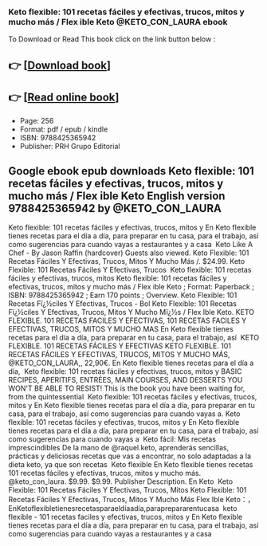 ### Keto flexible: 101 recetas fáciles y efectivas, trucos, mitos y mucho más / Flex ible Keto @KETO_CON_LAURA ebook

To Download or Read This book click on the link button below :

## 👉  [**[Download book](http://ebooksharez.info/download.php?group=book&from=github.com&id=716852&lnk=1063 "Download book")**]

## 👉  [**[Read online book](http://ebooksharez.info/download.php?group=book&from=github.com&id=716852&lnk=1063 "Read online book")**]


* Page: 256
* Format: pdf / epub / kindle
* ISBN: 9788425365942
* Publisher: PRH Grupo Editorial



## Google ebook epub downloads Keto flexible: 101 recetas fáciles y efectivas, trucos, mitos y mucho más / Flex ible Keto English version 9788425365942 by @KETO_CON_LAURA



 Keto flexible: 101 recetas fáciles y efectivas, trucos, mitos y En Keto flexible tienes recetas para el día a día, para preparar en tu casa, para el trabajo, así como sugerencias para cuando vayas a restaurantes y a casa 
 Keto Like A Chef - By Jason Raffin (hardcover) Guests also viewed. Keto Flexible: 101 Recetas Fáciles Y Efectivas, Trucos, Mitos Y Mucho Más /. $24.99. Keto Flexible: 101 Recetas Fáciles Y Efectivas, Trucos 
 Keto flexible: 101 recetas fáciles y efectivas, trucos, mitos Keto flexible: 101 recetas fáciles y efectivas, trucos, mitos y mucho más / Flex ible Keto ; Format: Paperback ; ISBN: 9788425365942 ; Earn 170 points ; Overview.
 Keto Flexible: 101 Recetas Fï¿½ciles Y Efectivas, Trucos  - Bol Keto Flexible: 101 Recetas Fï¿½ciles Y Efectivas, Trucos, Mitos Y Mucho Mï¿½s / Flex Ible Keto.
 KETO FLEXIBLE. 101 RECETAS FACILES Y EFECTIVAS, 101 RECETAS FACILES Y EFECTIVAS, TRUCOS, MITOS Y MUCHO MAS En Keto flexible tienes recetas para el día a día, para preparar en tu casa, para el trabajo, así 
 KETO FLEXIBLE. 101 RECETAS FÁCILES Y EFECTIVAS KETO FLEXIBLE. 101 RECETAS FÁCILES Y EFECTIVAS, TRUCOS, MITOS Y MUCHO MÁS, @KETO_CON_LAURA,, 22,90€. En Keto flexible tienes recetas para el día a día, 
 Keto flexible: 101 recetas fáciles y efectivas, trucos, mitos y BASIC RECIPES, APERITIFS, ENTRÉES, MAIN COURSES, AND DESSERTS YOU WON&#039;T BE ABLE TO RESIST! This is the book you have been waiting for, from the quintessential 
 Keto flexible: 101 recetas fáciles y efectivas, trucos, mitos y En Keto flexible tienes recetas para el día a día, para preparar en tu casa, para el trabajo, así como sugerencias para cuando vayas a.
 Keto flexible: 101 recetas fáciles y efectivas, trucos, mitos y En Keto flexible tienes recetas para el día a día, para preparar en tu casa, para el trabajo, así como sugerencias para cuando vayas a 
 Keto fácil: Mis recetas imprescindibles De la mano de @raquel.keto, aprenderás sencillas, prácticas y deliciosas recetas que vas a encontrar, no solo adaptadas a la dieta keto, ya que son recetas 
 Keto flexible En Keto flexible tienes recetas 101 recetas fáciles y efectivas, trucos, mitos y mucho más. @keto_con_laura. $9.99. $9.99. Publisher Description. En Keto 
 Keto Flexible: 101 Recetas Fáciles Y Efectivas, Trucos, Mitos Keto Flexible: 101 Recetas Fáciles Y Efectivas, Trucos, Mitos Y Mucho Más Flex Ible Keto：，EnKetoflexibletienesrecetasparaeldíaadía,paraprepararentucasa 
 keto flexible - 101 recetas faciles y efectivas, trucos, mitos y En Keto flexible tienes recetas para el día a día, para preparar en tu casa, para el trabajo, así como sugerencias para cuando vayas a restaurantes y a casa 





